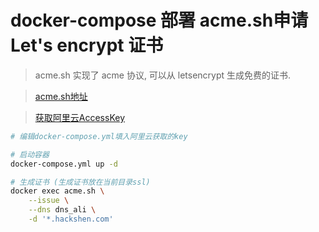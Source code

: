 # docker-compose 部署 acme.sh申请Let's encrypt 证书

> acme.sh 实现了 acme 协议, 可以从 letsencrypt 生成免费的证书.

 > [acme.sh地址](https://github.com/acmesh-official/acme.sh/wiki/Run-acme.sh-in-docker)
 
 > [获取阿里云AccessKey](https://usercenter.console.aliyun.com/?spm=5176.12818093.nav-right.dak.488716d0qgnmuw#/manage/ak)
 
```bash
# 编辑docker-compose.yml填入阿里云获取的key

# 启动容器
docker-compose.yml up -d

# 生成证书 (生成证书放在当前目录ssl)
docker exec acme.sh \
    --issue \
    --dns dns_ali \
    -d '*.hackshen.com' 
```
